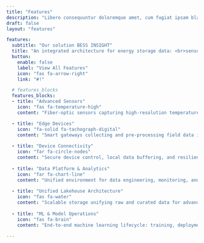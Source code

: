 ```yaml
---
title: "Features"
description: "Libero consequuntur doloremque amet, cum fugiat ipsam blanditiis corrupti praesentium quis."
draft: false
layout: "features"

features:
  subtitle: "Our solution BESS INSIGHT"
  title: "An integrated architecture for energy storage data: <br>sensors, edge devices, analytics and ML"
  button:
    enable: false
    label: "View All Features"
    icon: "fas fa-arrow-right"
    link: "#!"

  # features_blocks
  features_blocks:
  - title: "Advanced Sensors"
    icon: "fas fa-temperature-high"
    content: "Fiber-optic sensors capturing high-resolution temperature and strain data"

  - title: "Edge Devices"
    icon: "fa-solid fa-tachograph-digital"
    content: "Smart gateways collecting and pre-processing field data in real time"
    
  - title: "Device Connectivity"
    icon: "far fa-circle-nodes"
    content: "Secure device control, local data buffering, and resilient connectivity"
    
  - title: "Data Platform & Analytics"
    icon: "far fa-chart-line"
    content: "Unified environment for data engineering, monitoring, and analytics service"
    
  - title: "Unified Lakehouse Architecture"
    icon: "fas fa-water"
    content: "Scalable storage unifying raw and curated data for advanced processing"
    
  - title: "ML & Model Operations"
    icon: "fas fa-brain"
    content: "End-to-end machine learning lifecycle: training, deployment, and monitorin"
    
---
```


